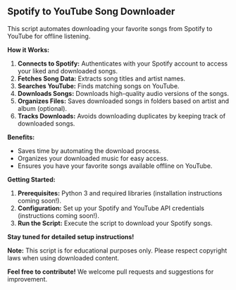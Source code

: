 ## Spotify to YouTube Song Downloader

This script automates downloading your favorite songs from Spotify to YouTube for offline listening. 

**How it Works:**

1. **Connects to Spotify:** Authenticates with your Spotify account to access your liked and downloaded songs.
2. **Fetches Song Data:** Extracts song titles and artist names.
3. **Searches YouTube:** Finds matching songs on YouTube.
4. **Downloads Songs:** Downloads high-quality audio versions of the songs.
5. **Organizes Files:** Saves downloaded songs in folders based on artist and album (optional). 
6. **Tracks Downloads:** Avoids downloading duplicates by keeping track of downloaded songs.

**Benefits:**

* Saves time by automating the download process.
* Organizes your downloaded music for easy access.
* Ensures you have your favorite songs available offline on YouTube.

**Getting Started:**

1. **Prerequisites:** Python 3 and required libraries (installation instructions coming soon!).
2. **Configuration:** Set up your Spotify and YouTube API credentials (instructions coming soon!).
3. **Run the Script:** Execute the script to download your Spotify songs.

**Stay tuned for detailed setup instructions!**

**Note:** This script is for educational purposes only. Please respect copyright laws when using downloaded content.

**Feel free to contribute!** We welcome pull requests and suggestions for improvement.
